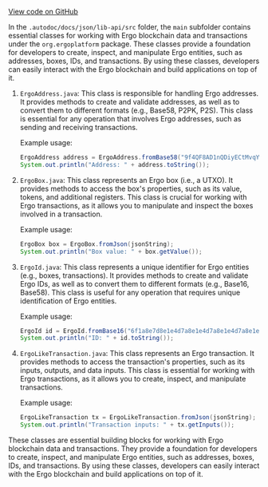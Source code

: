 [View code on GitHub](https://github.com/ergoplatform/ergo-appkit/.autodoc/docs/json/lib-api/src)

In the `.autodoc/docs/json/lib-api/src` folder, the `main` subfolder contains essential classes for working with Ergo blockchain data and transactions under the `org.ergoplatform` package. These classes provide a foundation for developers to create, inspect, and manipulate Ergo entities, such as addresses, boxes, IDs, and transactions. By using these classes, developers can easily interact with the Ergo blockchain and build applications on top of it.

1. `ErgoAddress.java`: This class is responsible for handling Ergo addresses. It provides methods to create and validate addresses, as well as to convert them to different formats (e.g., Base58, P2PK, P2S). This class is essential for any operation that involves Ergo addresses, such as sending and receiving transactions.

   Example usage:
   ```java
   ErgoAddress address = ErgoAddress.fromBase58("9f4QF8AD1nQDiyECtMvqYwJYwDk3N5xyaAU3zVVXgsg=");
   System.out.println("Address: " + address.toString());
   ```

2. `ErgoBox.java`: This class represents an Ergo box (i.e., a UTXO). It provides methods to access the box's properties, such as its value, tokens, and additional registers. This class is crucial for working with Ergo transactions, as it allows you to manipulate and inspect the boxes involved in a transaction.

   Example usage:
   ```java
   ErgoBox box = ErgoBox.fromJson(jsonString);
   System.out.println("Box value: " + box.getValue());
   ```

3. `ErgoId.java`: This class represents a unique identifier for Ergo entities (e.g., boxes, transactions). It provides methods to create and validate Ergo IDs, as well as to convert them to different formats (e.g., Base16, Base58). This class is useful for any operation that requires unique identification of Ergo entities.

   Example usage:
   ```java
   ErgoId id = ErgoId.fromBase16("6f1a8e7d8e1e4d7a8e1e4d7a8e1e4d7a8e1e4d7a8e1e4d7a");
   System.out.println("ID: " + id.toString());
   ```

4. `ErgoLikeTransaction.java`: This class represents an Ergo transaction. It provides methods to access the transaction's properties, such as its inputs, outputs, and data inputs. This class is essential for working with Ergo transactions, as it allows you to create, inspect, and manipulate transactions.

   Example usage:
   ```java
   ErgoLikeTransaction tx = ErgoLikeTransaction.fromJson(jsonString);
   System.out.println("Transaction inputs: " + tx.getInputs());
   ```

These classes are essential building blocks for working with Ergo blockchain data and transactions. They provide a foundation for developers to create, inspect, and manipulate Ergo entities, such as addresses, boxes, IDs, and transactions. By using these classes, developers can easily interact with the Ergo blockchain and build applications on top of it.
